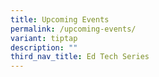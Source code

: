 ```yaml
---
title: Upcoming Events
permalink: /upcoming-events/
variant: tiptap
description: ""
third_nav_title: Ed Tech Series
---
```


